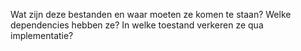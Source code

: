 Wat zijn deze bestanden en waar moeten ze komen te staan? Welke dependencies hebben ze? In welke toestand verkeren ze qua implementatie?
